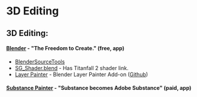 # 3D Editing

## 3D Editing:

#### [Blender](https://www.blender.org/) -  "The Freedom to Create." (free, app)

* [BlenderSourceTools](https://steamreview.org/BlenderSourceTools/)
* [SG\_Shader.blend](https://github.com/Wanty5883/Titanfall2/blob/master/tools/SG\_Shader.blend) - Has Titanfall 2 shader link.
* [Layer Painter](https://joshuaknauber.gumroad.com/l/layerpainter) - Blender Layer Painter Add-on ([Github](https://github.com/joshuaKnauber/layer\_painter))

#### [Substance Painter](https://www.substance3d.com/) - "Substance becomes Adobe Substance" (paid, app)
